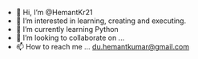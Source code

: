- 👋 Hi, I’m @HemantKr21
- 👀 I’m interested in learning, creating and executing.
- 🌱 I’m currently learning Python
- 💞️ I’m looking to collaborate on ...
- 📫 How to reach me ... du.hemantkumar@gmail.com

<!---
HemantKr21/HemantKr21 is a ✨ special ✨ repository because its `README.md` (this file) appears on your GitHub profile.
You can click the Preview link to take a look at your changes.
--->
